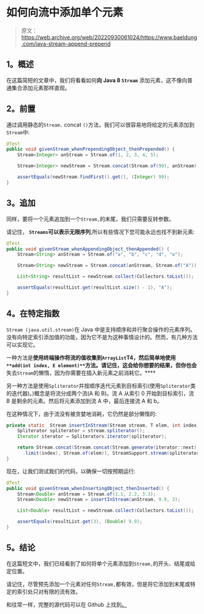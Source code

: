 # 如何向流中添加单个元素

> 原文：<https://web.archive.org/web/20220930061024/https://www.baeldung.com/java-stream-append-prepend>

## 1。概述

在这篇简短的文章中，我们将看看如何**向 Java 8 `Stream`** 添加元素，这不像向普通集合添加元素那样直观。

## 2。前置

通过调用静态的`Stream.` concat `()`方法，我们可以很容易地将给定的元素添加到`Stream`中:

```java
@Test
public void givenStream_whenPrependingObject_thenPrepended() {
    Stream<Integer> anStream = Stream.of(1, 2, 3, 4, 5);

    Stream<Integer> newStream = Stream.concat(Stream.of(99), anStream);

    assertEquals(newStream.findFirst().get(), (Integer) 99);
}
```

## 3。追加

同样，要将一个元素追加到一个`Stream,`的末尾，我们只需要反转参数。

请记住， **`Streams`可以表示无限序列**,所以有些情况下您可能永远也找不到新元素:

```java
@Test
public void givenStream_whenAppendingObject_thenAppended() {
    Stream<String> anStream = Stream.of("a", "b", "c", "d", "e");

    Stream<String> newStream = Stream.concat(anStream, Stream.of("A"));

    List<String> resultList = newStream.collect(Collectors.toList());

    assertEquals(resultList.get(resultList.size() - 1), "A");
}
```

## 4。在特定指数

`Stream (java.util.stream)`在 Java 中是支持顺序和并行聚合操作的元素序列。没有向特定索引添加值的功能，因为它不是为这种事情设计的。然而，有几种方法可以实现它。

一种方法是**使用终端操作将流的值收集到`ArrayList`T4，然后简单地使用`**add(int index, E element)**`方法。请记住，这会给你想要的结果，但你也会**失去`Stream`的懒惰，因为你需要在插入新元素之前消耗它。****

另一种方法是使用`Spliterator`并按顺序迭代元素到目标索引(使用`Spliterator`类的迭代器)。)概念是将流分成两个流(A 和 B)。流 A 从索引 0 开始到目标索引，流 B 是剩余的元素。然后将元素添加到流 A 中，最后连接流 A 和 b。

在这种情况下，由于流没有被贪婪地消耗，它仍然是部分懒惰的:

```java
private static  Stream insertInStream(Stream stream, T elem, int index) {
    Spliterator spliterator = stream.spliterator();
    Iterator iterator = Spliterators.iterator(spliterator);

    return Stream.concat(Stream.concat(Stream.generate(iterator::next)
      .limit(index), Stream.of(elem)), StreamSupport.stream(spliterator, false));
}
```

现在，让我们测试我们的代码，以确保一切按预期运行:

```java
@Test
public void givenStream_whenInsertingObject_thenInserted() {
    Stream<Double> anStream = Stream.of(1.1, 2.2, 3.3);
    Stream<Double> newStream = insertInStream(anStream, 9.9, 3);

    List<Double> resultList = newStream.collect(Collectors.toList());

    assertEquals(resultList.get(3), (Double) 9.9);
}
```

## 5。结论

在这篇短文中，我们已经看到了如何将单个元素添加到`Stream,`的开头、结尾或给定位置。

请记住，尽管预先添加一个元素对任何`Stream,`都有效，但是将它添加到末尾或特定的索引处只对有限的流有效。

和往常一样，完整的源代码可以在 Github 上找到[。](https://web.archive.org/web/20221126220041/https://github.com/eugenp/tutorials/tree/master/core-java-modules/core-java-streams-2)